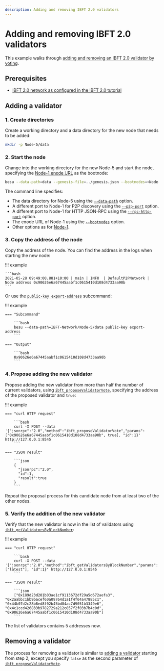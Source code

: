 ```yaml
---
description: Adding and removing IBFT 2.0 validators
---
```


# Adding and removing IBFT 2.0 validators

This example walks through
[adding and removing an IBFT 2.0 validator by voting](../../HowTo/Configure/Add-Validators.md#adding-and-removing-validators-by-voting).

## Prerequisites

* [IBFT 2.0 network as configured in the IBFT 2.0 tutorial](Create-IBFT-Network.md)

## Adding a validator

### 1. Create directories

Create a working directory and a data directory for the new node that needs to be added:

```bash
mkdir -p Node-5/data
```

### 2. Start the node

Change into the working directory for the new Node-5 and start the node, specifying the
[Node-1 enode URL](Create-IBFT-Network.md#6-start-the-first-node-as-the-bootnode) as the bootnode:

```bash
besu --data-path=data --genesis-file=../genesis.json --bootnodes=<Node-1 Enode URL> --p2p-port=30307 --rpc-http-enabled --rpc-http-api=ETH,NET,IBFT --host-allowlist="*" --rpc-http-cors-origins="all" --rpc-http-port=8549
```

The command line specifies:

* The data directory for Node-5 using the
  [`--data-path`](../../Reference/CLI/CLI-Syntax.md#data-path) option.
* A different port to Node-1 for P2P discovery using the
  [`--p2p-port`](../../Reference/CLI/CLI-Syntax.md#p2p-port) option.
* A different port to Node-1 for HTTP JSON-RPC using the
  [`--rpc-http-port`](../../Reference/CLI/CLI-Syntax.md#rpc-http-port) option.
* The enode URL of Node-1 using the
  [`--bootnodes`](../../Reference/CLI/CLI-Syntax.md#bootnodes) option.
* Other options as for [Node-1](Create-IBFT-Network.md#6-start-the-first-node-as-the-bootnode).

### 3. Copy the address of the node

Copy the address of the node.
You can find the address in the logs when starting the new node:

!!! example

    ```bash
    2021-05-28 09:49:00.881+10:00 | main | INFO  | DefaultP2PNetwork | Node address 0x90626e6a67445aabf1c0615410d108d4733aa90b
    ```

Or use the [`public-key export-address`](../../Reference/CLI/CLI-Subcommands.md#export-address) subcommand:

!!! example

    === "Subcommand"

        ```bash
        besu --data-path=IBFT-Network/Node-5/data public-key export-address
        ```

    === "Output"

        ```bash
        0x90626e6a67445aabf1c0615410d108d4733aa90b
        ```

### 4. Propose adding the new validator

Propose adding the new validator from more than half the number of current validators, using
[`ibft_proposeValidatorVote`](../../Reference/API-Methods.md#ibft_proposevalidatorvote), specifying the address of the
proposed validator and `true`:

!!! example

    === "curl HTTP request"

        ```bash
        curl -X POST --data '{"jsonrpc":"2.0","method":"ibft_proposeValidatorVote","params":["0x90626e6a67445aabf1c0615410d108d4733aa90b", true], "id":1}' http://127.0.0.1:8545
        ```

    === "JSON result"

        ```json
        {
          "jsonrpc":"2.0",
          "id":1,
          "result":true
        }
        ```

Repeat the proposal process for this candidate node from at least two of the other nodes.

### 5. Verify the addition of the new validator

Verify that the new validator is now in the list of validators using
[`ibft_getValidatorsByBlockNumber`](../../Reference/API-Methods.md#ibft_getvalidatorsbyblocknumber):

!!! example

    === "curl HTTP request"

        ```bash
        curl -X POST --data '{"jsonrpc":"2.0","method":"ibft_getValidatorsByBlockNumber","params":["latest"], "id":1}' http://127.0.0.1:8545
        ```

    === "JSON result"

        ```json
        ["0x189d23d201b03ae1cf9113672df29a5d672aefa3", "0x2aabbc1bb9bacef60a09764d1a1f4f04a47885c1", "0x44b07d2c28b8ed8f02b45bd84ac7d9051b3349e6", "0x4c1ccd426833b9782729a212c857f2f03b7b4c0d", "0x90626e6a67445aabf1c0615410d108d4733aa90b"]
        ```

The list of validators contains 5 addresses now.

## Removing a validator

The process for removing a validator is similar to [adding a validator](#adding-a-validator) starting from step 2,
except you specify `false` as the second parameter of
[`ibft_proposeValidatorVote`](../../Reference/API-Methods.md#ibft_proposevalidatorvote).
